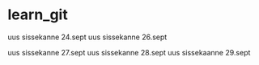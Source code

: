 # learn_git

uus sissekanne 24.sept
uus sissekanne 26.sept

uus sissekanne 27.sept
uus sissekanne 28.sept
uus sissekaanne 29.sept

